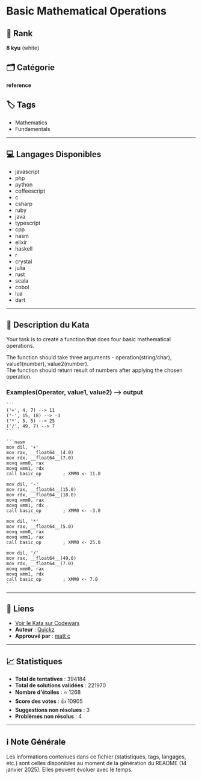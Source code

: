 # Basic Mathematical Operations

## 🏅 Rank
**8 kyu** (white)

## 🗂️ Catégorie
**reference**

## 🏷️ Tags
- Mathematics
- Fundamentals

---

## 💻 Langages Disponibles
- javascript
- php
- python
- coffeescript
- c
- csharp
- ruby
- java
- typescript
- cpp
- nasm
- elixir
- haskell
- r
- crystal
- julia
- rust
- scala
- cobol
- lua
- dart

---

## 📜 Description du Kata

Your task is to create a function that does four basic mathematical operations.

The function should take three arguments - operation(string/char), value1(number), value2(number).  
The function should return result of numbers after applying the chosen operation.

### Examples(Operator, value1, value2) --> output

~~~if-not:nasm
```
('+', 4, 7) --> 11
('-', 15, 18) --> -3
('*', 5, 5) --> 25
('/', 49, 7) --> 7
```
~~~

~~~if:nasm
```nasm
mov dil, '+'
mov rax, __float64__(4.0)
mov rdx, __float64__(7.0)
movq xmm0, rax
movq xmm1, rdx
call basic_op        ; XMM0 <- 11.0

mov dil, '-'
mov rax, __float64__(15.0)
mov rdx, __float64__(18.0)
movq xmm0, rax
movq xmm1, rdx
call basic_op        ; XMM0 <- -3.0

mov dil, '*'
mov rax, __float64__(5.0)
movq xmm0, rax
movq xmm1, rax
call basic_op        ; XMM0 <- 25.0

mov dil, '/'
mov rax, __float64__(49.0)
mov rdx, __float64__(7.0)
movq xmm0, rax
movq xmm1, rdx
call basic_op        ; XMM0 <- 7.0
```
~~~

---

## 🔗 Liens
- [Voir le Kata sur Codewars](https://www.codewars.com/kata/57356c55867b9b7a60000bd7)
- **Auteur** : [Quickz](https://www.codewars.com/users/Quickz)
- **Approuvé par** : [matt c](https://www.codewars.com/users/matt%20c)

---

## 📈 Statistiques
- **Total de tentatives** : 394184
- **Total de solutions validées** : 221970
- **Nombre d'étoiles** : ⭐ 1268
- **Score des votes** : 👍 10905
- **Suggestions non résolues** : 3
- **Problèmes non résolus** : 4

---

## ℹ️ Note Générale
Les informations contenues dans ce fichier (statistiques, tags, langages, etc.) sont celles disponibles au moment de la génération du README (14 janvier 2025). Elles peuvent évoluer avec le temps.
